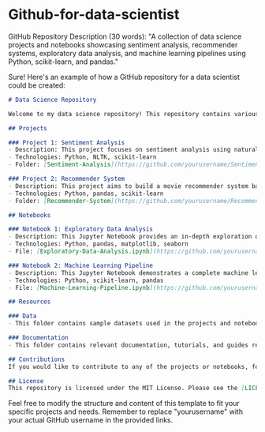 # Github-for-data-scientist
GitHub Repository Description (30 words):  "A collection of data science projects and notebooks showcasing sentiment analysis, recommender systems, exploratory data analysis, and machine learning pipelines using Python, scikit-learn, and pandas."


Sure! Here's an example of how a GitHub repository for a data scientist could be created:

```markdown
# Data Science Repository

Welcome to my data science repository! This repository contains various projects and code related to data science, machine learning, and data analysis.

## Projects

### Project 1: Sentiment Analysis
- Description: This project focuses on sentiment analysis using natural language processing techniques.
- Technologies: Python, NLTK, scikit-learn
- Folder: [Sentiment-Analysis](https://github.com/yourusername/Sentiment-Analysis)

### Project 2: Recommender System
- Description: This project aims to build a movie recommender system based on collaborative filtering.
- Technologies: Python, pandas, scikit-learn
- Folder: [Recommender-System](https://github.com/yourusername/Recommender-System)

## Notebooks

### Notebook 1: Exploratory Data Analysis
- Description: This Jupyter Notebook provides an in-depth exploration of a given dataset, including data cleaning, visualization, and statistical analysis.
- Technologies: Python, pandas, matplotlib, seaborn
- File: [Exploratory-Data-Analysis.ipynb](https://github.com/yourusername/Notebooks/blob/main/Exploratory-Data-Analysis.ipynb)

### Notebook 2: Machine Learning Pipeline
- Description: This Jupyter Notebook demonstrates a complete machine learning pipeline, including data preprocessing, model training, and evaluation.
- Technologies: Python, scikit-learn, pandas
- File: [Machine-Learning-Pipeline.ipynb](https://github.com/yourusername/Notebooks/blob/main/Machine-Learning-Pipeline.ipynb)

## Resources

### Data
- This folder contains sample datasets used in the projects and notebooks.

### Documentation
- This folder contains relevant documentation, tutorials, and guides related to data science.

## Contributions
If you would like to contribute to any of the projects or notebooks, feel free to create a pull request. Contributions and feedback are always welcome!

## License
This repository is licensed under the MIT License. Please see the [LICENSE](https://github.com/yourusername/Data-Science-Repository/blob/main/LICENSE) file for more details.

```

Feel free to modify the structure and content of this template to fit your specific projects and needs. Remember to replace "yourusername" with your actual GitHub username in the provided links.
